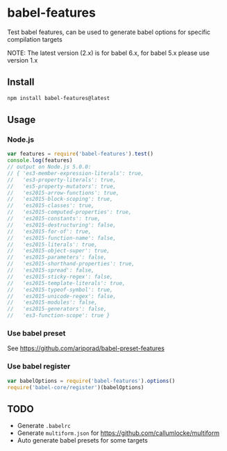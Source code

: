 # babel-features
Test babel features, can be used to generate babel options for specific compilation targets


NOTE: The latest version (2.x) is for babel 6.x, for babel 5.x please use version 1.x

## Install

```sh
npm install babel-features@latest
```

## Usage

### Node.js
```js
var features = require('babel-features').test()
console.log(features)
// output on Node.js 5.0.0:
// { 'es3-member-expression-literals': true,
//   'es3-property-literals': true,
//   'es5-property-mutators': true,
//   'es2015-arrow-functions': true,
//   'es2015-block-scoping': true,
//   'es2015-classes': true,
//   'es2015-computed-properties': true,
//   'es2015-constants': true,
//   'es2015-destructuring': false,
//   'es2015-for-of': true,
//   'es2015-function-name': false,
//   'es2015-literals': true,
//   'es2015-object-super': true,
//   'es2015-parameters': false,
//   'es2015-shorthand-properties': true,
//   'es2015-spread': false,
//   'es2015-sticky-regex': false,
//   'es2015-template-literals': true,
//   'es2015-typeof-symbol': true,
//   'es2015-unicode-regex': false,
//   'es2015-modules': false,
//   'es2015-generators': false,
//   'es3-function-scope': true }
```

### Use babel preset
See https://github.com/ariporad/babel-preset-features

### Use babel register
```js
var babelOptions = require('babel-features').options()
require('babel-core/register')(babelOptions)
```


## TODO
- Generate `.babelrc`
- Generate `multiform.json` for https://github.com/callumlocke/multiform
- Auto generate babel presets for some targets
